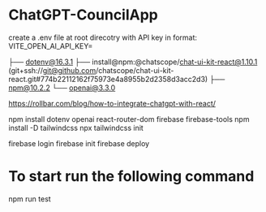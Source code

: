 # ChatGPT-CouncilApp

create a .env file at root direcotry with API key in format: VITE_OPEN_AI_API_KEY=<API KEY>

├── dotenv@16.3.1
├── install@npm:@chatscope/chat-ui-kit-react@1.10.1 (git+ssh://git@github.com/chatscope/chat-ui-kit-react.git#774b22112162f75973e4a8955b2d2358d3acc2d3)
├── npm@10.2.2
└── openai@3.3.0

https://rollbar.com/blog/how-to-integrate-chatgpt-with-react/

npm install dotenv openai react-router-dom firebase firebase-tools
npm install -D tailwindcss
npx tailwindcss init

firebase login
firebase init
firebase deploy

# To start run the following command

npm run test
